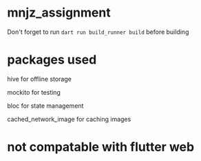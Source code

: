 # mnjz_assignment
Don't forget to run ```dart run build_runner build``` before building
# packages used
hive for offline storage

mockito for testing 

bloc for state management

cached_network_image for caching images

# not compatable with flutter web

